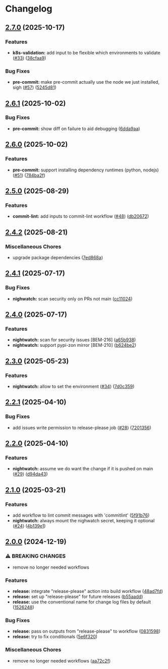 # Changelog

## [2.7.0](https://github.com/ZeitOnline/gh-action-workflows/compare/2.6.1...2.7.0) (2025-10-17)


### Features

* **k8s-validation:** add input to be flexible which environments to validate ([#33](https://github.com/ZeitOnline/gh-action-workflows/issues/33)) ([38cfaa9](https://github.com/ZeitOnline/gh-action-workflows/commit/38cfaa937e982a51ccf1adb6aa43be8c710b0834))


### Bug Fixes

* **pre-commit:** make pre-commit actually use the node we just installed, sigh ([#57](https://github.com/ZeitOnline/gh-action-workflows/issues/57)) ([5245d81](https://github.com/ZeitOnline/gh-action-workflows/commit/5245d81a34fa5a3193bb1f022bc31d01a4aec5fb))

## [2.6.1](https://github.com/ZeitOnline/gh-action-workflows/compare/2.6.0...2.6.1) (2025-10-02)


### Bug Fixes

* **pre-commit:** show diff on failure to aid debugging ([6dda9aa](https://github.com/ZeitOnline/gh-action-workflows/commit/6dda9aa7e9f44d471149951b202884a3e3a77fc2))

## [2.6.0](https://github.com/ZeitOnline/gh-action-workflows/compare/2.5.0...2.6.0) (2025-10-02)


### Features

* **pre-commit:** support installing dependency runtimes (python, nodejs) ([#51](https://github.com/ZeitOnline/gh-action-workflows/issues/51)) ([784ba2f](https://github.com/ZeitOnline/gh-action-workflows/commit/784ba2fc2056ffa05642b9a3eb67b2644882c8a1))

## [2.5.0](https://github.com/ZeitOnline/gh-action-workflows/compare/2.4.2...2.5.0) (2025-08-29)


### Features

* **commit-lint:** add inputs to commit-lint workflow ([#48](https://github.com/ZeitOnline/gh-action-workflows/issues/48)) ([db20672](https://github.com/ZeitOnline/gh-action-workflows/commit/db20672a26f1c809d1710d4b98632d2c48385d62))

## [2.4.2](https://github.com/ZeitOnline/gh-action-workflows/compare/2.4.1...2.4.2) (2025-08-21)


### Miscellaneous Chores

* upgrade package dependencies ([7ed868a](https://github.com/ZeitOnline/gh-action-workflows/commit/7ed868a11bcdc08cfd63a926e62ebf1ae33e53ef))

## [2.4.1](https://github.com/ZeitOnline/gh-action-workflows/compare/2.4.0...2.4.1) (2025-07-17)


### Bug Fixes

* **nighwatch:** scan security only on PRs not main ([cc11024](https://github.com/ZeitOnline/gh-action-workflows/commit/cc11024ef6960f4653fb4c2faca65d6631f0afe0))

## [2.4.0](https://github.com/ZeitOnline/gh-action-workflows/compare/2.3.0...2.4.0) (2025-07-17)


### Features

* **nightwatch:** scan for security issues [BEM-216] ([a65b938](https://github.com/ZeitOnline/gh-action-workflows/commit/a65b938f2336c0c3308f26f9612c01ce52d9c610))
* **nightwatch:** support pypi-zon mirror [BEM-210] ([b624be2](https://github.com/ZeitOnline/gh-action-workflows/commit/b624be254d04eb0aa1e64ca2b0f30690e6bf5934))

## [2.3.0](https://github.com/ZeitOnline/gh-action-workflows/compare/2.2.1...2.3.0) (2025-05-23)


### Features

* **nightwatch:** allow to set the environment ([#34](https://github.com/ZeitOnline/gh-action-workflows/issues/34)) ([7d0c359](https://github.com/ZeitOnline/gh-action-workflows/commit/7d0c3595b7c2932f71e22aa4936902f6f59164a9))

## [2.2.1](https://github.com/ZeitOnline/gh-action-workflows/compare/2.2.0...2.2.1) (2025-04-10)


### Bug Fixes

* add issues write permission to release-please job ([#28](https://github.com/ZeitOnline/gh-action-workflows/issues/28)) ([7201356](https://github.com/ZeitOnline/gh-action-workflows/commit/720135651890608dfe97a45b7b640343b94ce6e0))

## [2.2.0](https://github.com/ZeitOnline/gh-action-workflows/compare/2.1.0...2.2.0) (2025-04-10)


### Features

* **nightwatch:** assume we do want the change if it is pushed on main ([#29](https://github.com/ZeitOnline/gh-action-workflows/issues/29)) ([d94da43](https://github.com/ZeitOnline/gh-action-workflows/commit/d94da43619ad99160e5307ba0d041aa15f504155))

## [2.1.0](https://github.com/ZeitOnline/gh-action-workflows/compare/2.0.0...2.1.0) (2025-03-21)


### Features

* add workflow to lint commit messages with 'commitlint' ([5f91b76](https://github.com/ZeitOnline/gh-action-workflows/commit/5f91b761c85c28cbbc7eb896285031b5addf7463))
* **nightwatch:** always mount the nighwatch secret, keeping it optional ([#24](https://github.com/ZeitOnline/gh-action-workflows/issues/24)) ([4b139e1](https://github.com/ZeitOnline/gh-action-workflows/commit/4b139e181d1bde19d7ea236b1bc1563ef80d6838))

## [2.0.0](https://github.com/ZeitOnline/gh-action-workflows/compare/v1.18.0...2.0.0) (2024-12-19)


### ⚠ BREAKING CHANGES

* remove no longer needed workflows

### Features

* **release:** integrate "release-please" action into build workflow ([48ad7fd](https://github.com/ZeitOnline/gh-action-workflows/commit/48ad7fd9e7e6409461e8dbd7b970292ac5e858e1))
* **release:** set up "release-please" for future releases ([b55aadd](https://github.com/ZeitOnline/gh-action-workflows/commit/b55aaddc73cb2534e14718388922e091869d3ead))
* **release:** use the conventional name for change log files by default ([1526248](https://github.com/ZeitOnline/gh-action-workflows/commit/1526248f48be66a13c7bb7387d9db44fc44f51f1))


### Bug Fixes

* **release:** pass on outputs from "release-please" to workflow ([0831598](https://github.com/ZeitOnline/gh-action-workflows/commit/083159842190e4e59303ccaa3552fc4984a25f41))
* **release:** try to fix conditionals ([5e6f320](https://github.com/ZeitOnline/gh-action-workflows/commit/5e6f3208b992c07ec9106555190acbd4f4004fe2))


### Miscellaneous Chores

* remove no longer needed workflows ([aa72c2f](https://github.com/ZeitOnline/gh-action-workflows/commit/aa72c2f2c3c3576f8c0a9ee288aad6a44c4811ad))
